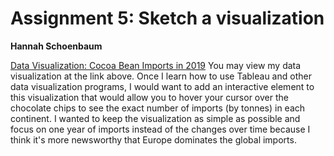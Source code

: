 # Assignment 5: Sketch a visualization
**Hannah Schoenbaum**


[Data Visualization: Cocoa Bean Imports in 2019](https://github.com/hschoenbaum/datavisualization-fall2021/blob/main/Cocoa%20Bean%20Data%20Visualization%20-%20Hannah%20Schoenbaum.pdf)
You may view my data visualization at the link above. Once I learn how to use Tableau and other data visualization programs, I would want to add an interactive element to this visualization that would allow you to hover your cursor over the chocolate chips to see the exact number of imports (by tonnes) in each continent. I wanted to keep the visualization as simple as possible and focus on one year of imports instead of the changes over time because I think it's more newsworthy that Europe dominates the global imports.
